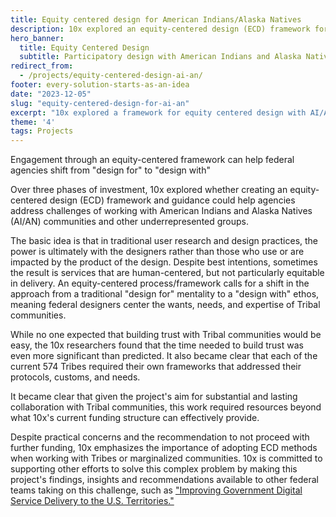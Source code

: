 ```yaml
---
title: Equity centered design for American Indians/Alaska Natives
description: 10x explored an equity-centered design (ECD) framework for working with American Indian/Alaska Native communities.
hero_banner:
  title: Equity Centered Design
  subtitle: Participatory design with American Indians and Alaska Natives (AI/AN)
redirect_from: 
  - /projects/equity-centered-design-ai-an/
footer: every-solution-starts-as-an-idea
date: "2023-12-05"
slug: "equity-centered-design-for-ai-an"
excerpt: "10x explored a framework for equity centered design with AI/AN communities; the sustained commitment required doesn't align with the 10x multi-phased approach and funding model."
theme: '4'
tags: Projects
---
```


<p class="usa-intro">  
    Engagement through an equity-centered framework can help federal agencies shift from "design for" to "design with"
</p>

Over three phases of investment, 10x explored whether creating an equity-centered design (ECD) framework and guidance could help agencies address challenges of working with American Indians and Alaska Natives (AI/AN) communities and other underrepresented groups. 

The basic idea is that in traditional user research and design practices, the power is ultimately with the designers rather than those who use or are impacted by the product of the design. Despite best intentions, sometimes the result is services that are human-centered, but not particularly equitable in delivery. An equity-centered process/framework calls for a shift in the approach from a traditional "design for" mentality to a "design with" ethos, meaning federal designers center the wants, needs, and expertise of Tribal communities. 

While no one expected that building trust with Tribal communities would be easy, the 10x researchers found that the time needed to build trust was even more significant than predicted. It also became clear that each of the current 574 Tribes required their own frameworks that addressed their protocols, customs, and needs.  

It became clear that given the project's aim for substantial and lasting collaboration with Tribal communities, this work required resources beyond what 10x's current funding structure can effectively provide. 

Despite practical concerns and the recommendation to not proceed with further funding, 10x emphasizes the importance of adopting ECD methods when working with Tribes or marginalized communities. 10x is committed to supporting other efforts to solve this complex problem by making this project's findings, insights and recommendations available to other federal teams taking on this challenge, such as <a class="usa-link usa-link--external" rel="noreferrer" href="https://github.com/orgs/GSA-TTS/projects/38/views/1?pane=issue&itemId=58755623">"Improving Government Digital Service Delivery to the U.S. Territories."